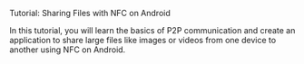 Tutorial: Sharing Files with NFC on Android

In this tutorial, you will learn the basics of P2P communication and create an application to share large files like images or videos from one device to another using NFC on Android. 
